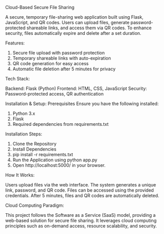 Cloud-Based Secure File Sharing

A secure, temporary file-sharing web application built using Flask, JavaScript, and QR codes. Users can upload files, generate password-protected shareable links, and access them via QR codes. To enhance security, files automatically expire and delete after a set duration.

Features:

1. Secure file upload with password protection
2. Temporary shareable links with auto-expiration
3. QR code generation for easy access 
3. Automatic file deletion after 5 minutes for privacy

Tech Stack:

Backend: Flask (Python)
Frontend: HTML, CSS, JavaScript
Security: Password-protected access, QR authentication

Installation & Setup:
Prerequisites
Ensure you have the following installed:

1. Python 3.x
2. Flask
3. Required dependencies from requirements.txt

Installation Steps:
1. Clone the Repository
2. Install Dependencies
3. pip install -r requirements.txt
4. Run the Application using
python app.py      
5. Open http://localhost:5000/ in your browser.

How It Works: 

Users upload files via the web interface.
The system generates a unique link, password, and QR code.
Files can be accessed using the provided credentials.
After 5 minutes, files and QR codes are automatically deleted.

Cloud Computing Paradigm:

This project follows the Software as a Service (SaaS) model, providing a web-based solution for secure file sharing. It leverages cloud computing principles such as on-demand access, resource scalability, and security.
